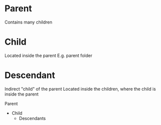 # Parent
Contains many children

# Child
Located inside the parent
E.g. parent folder

# Descendant
Indirect "child" of the parent
Located inside the children, where the child is inside the parent

Parent
- Child
	- Descendants